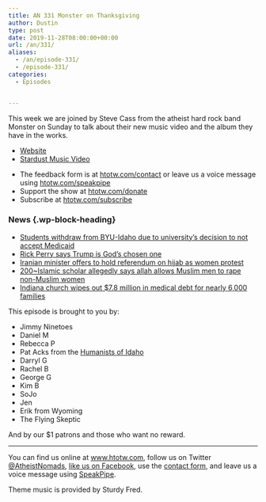 ```yaml
---
title: AN 331 Monster on Thanksgiving
author: Dustin
type: post
date: 2019-11-28T08:00:00+00:00
url: /an/331/
aliases:
  - /an/episode-331/
  - /episode-331/
categories:
  - Episodes


---
```

<div id="buzzsprout-player-10552778"></div><script src="https://www.buzzsprout.com/1983601/10552778-331-monster-on-thanksgiving.js?container_id=buzzsprout-player-10552778&player=small" type="text/javascript" charset="utf-8"></script>

This week we are joined by Steve Cass from the atheist hard rock band Monster on Sunday to talk about their new music video and the album they have in the works.

  * [Website][1]
  * [Stardust Music Video][2]

<!--more-->

 * The feedback form is at [htotw.com/contact](https://htotw.com/contact) or leave us a voice message using <a href="https://htotw.com/speakpipe" target="_blank" rel="noopener noreferrer">htotw.com/speakpipe</a>
 * Support the show at <a href="https://htotw.com/donate" target="_blank" rel="noopener noreferrer">htotw.com/donate</a>
 * Subscribe at <a href="https://htotw.com/subscribe" target="_blank" rel="noopener noreferrer">htotw.com/subscribe</a>

### News {.wp-block-heading}

  * [Students withdraw from BYU-Idaho due to university’s decision to not accept Medicaid][3]
  * [Rick Perry says Trump is God’s chosen one][4]
  * [Iranian minister offers to hold referendum on hijab as women protest][5]
  * [200~Islamic scholar allegedly says allah allows Muslim men to rape non-Muslim women][6]
  * [Indiana church wipes out $7.8 million in medical debt for nearly 6,000 families][7]

This episode is brought to you by:

  * Jimmy Ninetoes
  * Daniel M
  * Rebecca P
  * Pat Acks from the <a href="https://www.humanistsofidaho.org" target="_blank" rel="noopener noreferrer">Humanists of Idaho</a>
  * Darryl G
  * Rachel B
  * George G
  * Kim B
  * SoJo
  * Jen
  * Erik from Wyoming
  * The Flying Skeptic

And by our $1 patrons and those who want no reward.

<hr class="wp-block-separator" />

You can find us online at <a href="https://www.htotw.com/" target="_blank" rel="noopener noreferrer">www.htotw.com</a>, follow us on Twitter <a href="https://htotw.com/twitter" target="_blank" rel="noopener noreferrer">@AtheistNomads</a>, <a href="https://htotw.com/facebook" target="_blank" rel="noopener noreferrer">like us on Facebook</a>, use the [contact form](https://htotw.com/contact), and leave us a voice message using <a href="https://htotw.com/speakpipe" target="_blank" rel="noopener noreferrer">SpeakPipe</a>.

Theme music is provided by Sturdy Fred.

 [1]: https://monsteronsunday.com/
 [2]: https://www.youtube.com/watch?v=G1RrJMIAYGs
 [3]: https://fox13now.com/2019/11/22/students-withdraw-from-byu-idaho-due-to-universitys-decision-to-not-accept-medic
 [4]: https://www.newsweek.com/fox-news-rick-perry-trump-god-1473773
 [5]: https://stockdailydish.com/iranian-minister-offers-to-hold-referendum-on-hijab-as-women-protest/
 [6]: https://www.express.co.uk/news/world/635942/Islam-Scholar-Saud-Saleh-Cairo-Slavery-Muslim-Women-Pagan-ISIS-Al-Azhar-University-Egypt
 [7]: https://www.fox5vegas.com/news/us_world_news/indiana-church-wipes-out-million-in-medical-debt-for-nearly/article_10e8937c-5b13-5e90-8618-647388076d0b.html